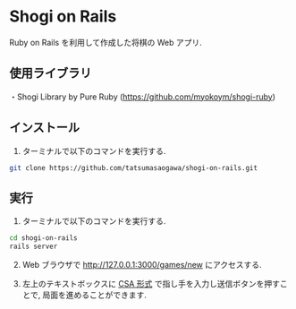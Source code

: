 # Shogi on Rails
Ruby on Rails を利用して作成した将棋の Web アプリ.

## 使用ライブラリ
・Shogi Library by Pure Ruby (https://github.com/myokoym/shogi-ruby)

## インストール
1. ターミナルで以下のコマンドを実行する.

```zsh
git clone https://github.com/tatsumasaogawa/shogi-on-rails.git
```

## 実行
1. ターミナルで以下のコマンドを実行する.

```zsh
cd shogi-on-rails
rails server
```

2. Web ブラウザで http://127.0.0.1:3000/games/new にアクセスする.

3. 左上のテキストボックスに [CSA 形式](http://www2.computer-shogi.org/protocol/record_v22.html) で指し手を入力し送信ボタンを押すことで, 局面を進めることができます.
